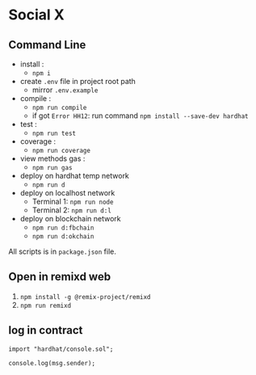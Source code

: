 # Social X

## Command Line

- install :
  - `npm i`
- create `.env` file in project root path
  - mirror `.env.example`
- compile :
  - `npm run compile`
  - if got `Error HH12`: run command `npm install --save-dev hardhat`
- test :
  - `npm run test`
- coverage :
  - `npm run coverage`
- view methods gas :
  - `npm run gas`
- deploy on hardhat temp network
  - `npm run d`
- deploy on localhost network
  - Terminal 1: `npm run node`
  - Terminal 2: `npm run d:l`
- deploy on blockchain network
  - `npm run d:fbchain`
  - `npm run d:okchain`

All scripts is in `package.json` file.

## Open in remixd web

1. `npm install -g @remix-project/remixd`
2. `npm run remixd`

## log in contract

```
import "hardhat/console.sol";

console.log(msg.sender);
```
